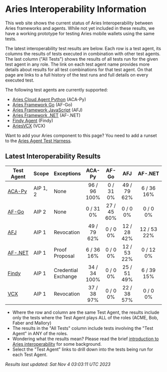 # Aries Interoperability Information


This web site shows the current status of Aries Interoperability between Aries frameworks and agents. While
not yet included in these results, we have a working prototype for testing Aries mobile wallets using the
same tests.

The latest interoperability test results are below. Each row is a test agent, its columns
the results of tests executed in combination with other test agents.
The last column ("All Tests") shows the results of all tests run for the given test agent in any role. The link on each test
agent name provides more details about results for all test combinations for that test agent. On
that page are links to a full history of the test runs and full details on every executed test. 

The following test agents are currently supported:

- [Aries Cloud Agent Python](https://github.com/hyperledger/aries-cloudagent-python) (ACA-Py)
- [Aries Framework Go](https://github.com/hyperledger/aries-framework-go) (AF-Go)
- [Aries Framework JavaScript](https://github.com/hyperledger/aries-framework-javascript) (AFJ)
- [Aries Framework .NET](https://github.com/hyperledger/aries-framework-dotnet) (AF-.NET)
- [Findy Agent](https://github.com/findy-network/findy-agent) (Findy)
- [AriesVCX](https://github.com/hyperledger/aries-vcx) (VCX)

Want to add your Aries component to this page? You need to add a runset to the
[Aries Agent Test Harness](https://github.com/hyperledger/aries-agent-test-harness).

## Latest Interoperability Results

| Test Agent | Scope | Exceptions | ACA-Py | AF-Go | AFJ | AF-.NET | Findy | VCX | **All Tests** |
| ----- | ----- | ----- | :----: | :----: | :----: | :----: | :----: | :----: | :----: |
| [ACA-Py](acapy.md)| AIP 1, 2 | None | 96 / 96<br>100% | 0 / 31<br>0% | 49 / 79<br>62% | 6 / 36<br>16% | 34 / 34<br>100% | 37 / 38<br>97% | **216 / 302<br>71%** |
| [AF-Go](afgo.md)| AIP 2 | None | 0 / 31<br>0% | 27 / 45<br>60% | 0 / 0<br>0% | 0 / 0<br>0% | 0 / 0<br>0% | 0 / 0<br>0% | **27 / 76<br>35%** |
| [AFJ](javascript.md)| AIP 1 | Revocation | 49 / 79<br>62% | 0 / 0<br>0% | 12 / 28<br>42% | 12 / 53<br>22% | 25 / 51<br>49% | 22 / 38<br>57% | **108 / 220<br>49%** |
| [AF-.NET](dotnet.md)| AIP 1 | Proof Proposal | 6 / 36<br>16% | 0 / 0<br>0% | 12 / 53<br>22% | 0 / 12<br>0% | 6 / 39<br>15% | 0 / 0<br>0% | **12 / 111<br>10%** |
| [Findy](findy.md)| AIP 1 | Credential Exchange | 34 / 34<br>100% | 0 / 0<br>0% | 25 / 51<br>49% | 6 / 39<br>15% | 17 / 17<br>100% | 0 / 0<br>0% | **76 / 124<br>61%** |
| [VCX](aries-vcx.md)| AIP 1 | Revocation | 37 / 38<br>97% | 0 / 0<br>0% | 22 / 38<br>57% | 0 / 0<br>0% | 0 / 0<br>0% | 18 / 20<br>90% | **77 / 96<br>80%** |

- Where the row and column are the same Test Agent, the results include only the tests where the Test Agent plays ALL of the roles (ACME, Bob, Faber and Mallory)
- The results in the "All Tests" column include tests involving the "Test Agent" in ANY of the roles.
- Wondering what the results mean? Please read the brief [introduction to Aries interoperability](aries-interop-intro.md) for some background.
- Select the "Test Agent" links to drill down into the tests being run for each Test Agent.


*Results last updated: Sat Nov 4 03:03:11 UTC 2023*

